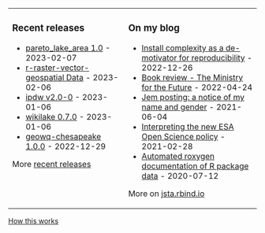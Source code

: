 
<table><tr><td valign="top">

### Recent releases
<!-- recent_releases starts -->
* [pareto_lake_area 1.0](https://github.com/VeinsOfTheEarth/pareto_lake_area/releases/tag/1.0) - 2023-02-07
* [r-raster-vector-geospatial Data](https://github.com/datacarpentry/r-raster-vector-geospatial/releases/tag/v2023.02.06) - 2023-02-06
* [ipdw v2.0-0](https://github.com/jsta/ipdw/releases/tag/v2.0-0) - 2023-01-06
* [wikilake 0.7.0](https://github.com/jsta/wikilake/releases/tag/0.7.0) - 2023-01-06
* [geowq-chesapeake 1.0.0](https://github.com/DOE-ICoM/geowq-chesapeake/releases/tag/v1.0.0) - 2022-12-29
<!-- recent_releases ends -->
More [recent releases](https://github.com/jsta/jsta/blob/main/releases.md)
</td><td valign="top">

### On my blog
<!-- blog starts -->
* [Install complexity as a de-motivator for reproducibility](https://jsta.rbind.io/blog/are-r-project-dependencies-getting-more-numerous-over-time/) - 2022-12-26
* [Book review - The Ministry for the Future](https://jsta.rbind.io/blog/the-ministry-for-the-future/) - 2022-04-24
* [Jem posting: a notice of my name and gender](https://jsta.rbind.io/blog/jem-posting/) - 2021-06-04
* [Interpreting the new ESA Open Science policy](https://jsta.rbind.io/blog/esa-data-policy/) - 2021-02-28
* [Automated roxygen documentation of R package data](https://jsta.rbind.io/blog/automated-roxygen-documentation-of-r-package-data/) - 2020-07-12
<!-- blog ends -->
More on [jsta.rbind.io](https://jsta.rbind.io)
</td></tr></table>

<a href="https://simonwillison.net/2020/Jul/10/self-updating-profile-readme/">How this works</a>
